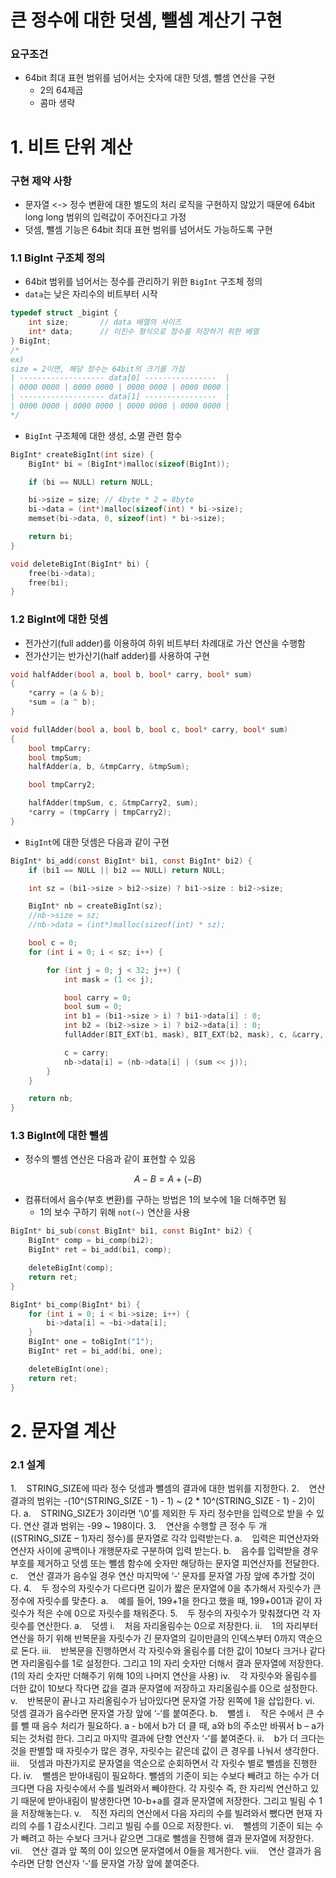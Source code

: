 # 큰 정수에 대한 덧셈, 뺄셈 계산기 구현

### 요구조건
- 64bit 최대 표현 범위를 넘어서는 숫자에 대한 덧셈, 뺄셈 연산을 구현
    - 2의 64제곱
    - 콤마 생략
# 1. 비트 단위 계산

### 구현 제약 사항
- 문자열 <-> 정수 변환에 대한 별도의 처리 로직을 구현하지 않았기 때문에 64bit long long 범위의 입력값이 주어진다고 가정
- 덧셈, 뺄셈 기능은 64bit 최대 표현 범위를 넘어서도 가능하도록 구현
### 1.1 BigInt 구조체 정의

- 64bit 범위를 넘어서는 정수를 관리하기 위한 `BigInt` 구조체 정의
- `data`는 낮은 자리수의 비트부터 시작

```C
typedef struct _bigint {
	int size;       // data 배열의 사이즈
	int* data;      // 이진수 형식으로 정수를 저장하기 위한 배열
} BigInt;
/*
ex)
size = 2이면, 해당 정수는 64bit의 크기를 가짐
| ------------------- data[0] ----------------  |
| 0000 0000 | 0000 0000 | 0000 0000 | 0000 0000 |
| ------------------- data[1] ----------------  |
| 0000 0000 | 0000 0000 | 0000 0000 | 0000 0000 |
*/
```

- `BigInt` 구조체에 대한 생성, 소멸 관련 함수

```C
BigInt* createBigInt(int size) {
	BigInt* bi = (BigInt*)malloc(sizeof(BigInt));

	if (bi == NULL) return NULL;

	bi->size = size; // 4byte * 2 = 8byte
	bi->data = (int*)malloc(sizeof(int) * bi->size);
	memset(bi->data, 0, sizeof(int) * bi->size);

	return bi;
}

void deleteBigInt(BigInt* bi) {
	free(bi->data);
	free(bi);
}
```

### 1.2 BigInt에 대한 덧셈

- 전가산기(full adder)를 이용하여 하위 비트부터 차례대로 가산 연산을 수행함
- 전가산기는 반가산기(half adder)를 사용하여 구현

```C
void halfAdder(bool a, bool b, bool* carry, bool* sum)
{
	*carry = (a & b);
	*sum = (a ^ b);
}

void fullAdder(bool a, bool b, bool c, bool* carry, bool* sum)
{
	bool tmpCarry;
	bool tmpSum;
	halfAdder(a, b, &tmpCarry, &tmpSum);

	bool tmpCarry2;

	halfAdder(tmpSum, c, &tmpCarry2, sum);
	*carry = (tmpCarry | tmpCarry2);
}
```

- `BigInt`에 대한 덧셈은 다음과 같이 구현

```C
BigInt* bi_add(const BigInt* bi1, const BigInt* bi2) {
	if (bi1 == NULL || bi2 == NULL) return NULL;

	int sz = (bi1->size > bi2->size) ? bi1->size : bi2->size;

	BigInt* nb = createBigInt(sz);
	//nb->size = sz;
	//nb->data = (int*)malloc(sizeof(int) * sz);

	bool c = 0;
	for (int i = 0; i < sz; i++) {

		for (int j = 0; j < 32; j++) {
			int mask = (1 << j);

			bool carry = 0;
			bool sum = 0;
			int b1 = (bi1->size > i) ? bi1->data[i] : 0;
			int b2 = (bi2->size > i) ? bi2->data[i] : 0;
			fullAdder(BIT_EXT(b1, mask), BIT_EXT(b2, mask), c, &carry, &sum);

			c = carry;
			nb->data[i] = (nb->data[i] | (sum << j));
		}
	}

	return nb;
}
```

### 1.3 BigInt에 대한 뺄셈

- 정수의 뺄셈 연산은 다음과 같이 표현할 수 있음

$$ A - B = A + (-B) $$

- 컴퓨터에서 음수(부호 변환)를 구하는 방법은 1의 보수에 1을 더해주면 됨
    - 1의 보수 구하기 위해 `not(~)` 연산을 사용

```C
BigInt* bi_sub(const BigInt* bi1, const BigInt* bi2) {
	BigInt* comp = bi_comp(bi2);
	BigInt* ret = bi_add(bi1, comp);

	deleteBigInt(comp);
	return ret;
}

BigInt* bi_comp(BigInt* bi) {
	for (int i = 0; i < bi->size; i++) {
		bi->data[i] = ~bi->data[i];
	}
	BigInt* one = toBigInt("1");
	BigInt* ret = bi_add(bi, one);

	deleteBigInt(one);
	return ret;
}
```

# 2. 문자열 계산

### 2.1 설계

1.    STRING_SIZE에 따라 정수 덧셈과 뺄셈의 결과에 대한 범위를 지정한다.
2.    연산 결과의 범위는 -(10^(STRING_SIZE - 1) - 1) ~ (2 * 10^(STRING_SIZE - 1) - 2)이다.
	a.    STRING_SIZE가 3이라면 ‘\0’를 제외한 두 자리 정수만을 입력으로 받을 수 있다. 연산 결과 범위는 -99 ~ 198이다.
3.    연산을 수행할 큰 정수 두 개((STRING_SIZE – 1)자리 정수)를 문자열로 각각 입력받는다.
	a.    입력은 피연산자와 연산자 사이에 공백이나 개행문자로 구분하여 입력 받는다.
	b.    음수를 입력받을 경우 부호를 제거하고 덧셈 또는 뺄셈 함수에 숫자만 해당하는 문자열 피연산자를 전달한다.
	c.    연산 결과가 음수일 경우 연산 마지막에 ‘-‘ 문자를 문자열 가장 앞에 추가할 것이다.
4.    두 정수의 자릿수가 다르다면 길이가 짧은 문자열에 0을 추가해서 자릿수가 큰 정수에 자릿수를 맞춘다.
	a.    예를 들어, 199+1을 한다고 했을 때, 199+001과 같이 자릿수가 적은 수에 0으로 자릿수를 채워준다.
5.    두 정수의 자릿수가 맞춰졌다면 각 자릿수를 연산한다.
	a.    덧셈
		i.    처음 자리올림수는 0으로 저장한다.
		ii.    1의 자리부터 연산을 하기 위해 반복문을 자릿수가 긴 문자열의 길이만큼의 인덱스부터 0까지 역순으로 돈다.
		iii.    반복문을 진행하면서 각 자릿수와 올림수를 더한 값이 10보다 크거나 같다면 자리올림수를 1로 설정한다. 그리고 1의 자리 숫자만 더해서 결과 문자열에 저장한다.(1의 자리 숫자만 더해주기 위해 10의 나머지 연산을 사용)
		iv.    각 자릿수와 올림수를 더한 값이 10보다 작다면 값을 결과 문자열에 저장하고 자리올림수를 0으로 설정한다.
		v.    반복문이 끝나고 자리올림수가 남아있다면 문자열 가장 왼쪽에 1을 삽입한다.
		vi.    덧셈 결과가 음수라면 문자열 가장 앞에 ‘-‘를 붙여준다.
b.    뺄셈
	i.    작은 수에서 큰 수를 뺄 때 음수 처리가 필요하다. a - b에서 b가 더 클 때, a와 b의 주소만 바꿔서 b – a가 되는 것처럼 한다. 그리고 마지막 결과에 단항 연산자 ‘-‘를 붙여준다.
	ii.    b가 더 크다는 것을 판별할 때 자릿수가 많은 경우, 자릿수는 같은데 값이 큰 경우를 나눠서 생각한다.
	iii.    덧셈과 마찬가지로 문자열을 역순으로 순회하면서 각 자릿수 별로 뺄셈을 진행한다.
	iv.    뺄셈은 받아내림이 필요하다. 뺄셈의 기준이 되는 수보다 빼려고 하는 수가 더 크다면 다음 자릿수에서 수를 빌려와서 빼야한다. 각 자릿수 즉, 한 자리씩 연산하고 있기 때문에 받아내림이 발생한다면 10-b+a를 결과 문자열에 저장한다. 그리고 빌림 수 1을 저장해놓는다.
	v.    직전 자리의 연산에서 다음 자리의 수를 빌려와서 뺐다면 현재 자리의 수를 1 감소시킨다. 그리고 빌림 수를 0으로 저장한다.
	vi.    뺄셈의 기준이 되는 수가 빼려고 하는 수보다 크거나 같으면 그대로 뺄셈을 진행해 결과 문자열에 저장한다.
	vii.    연산 결과 앞 쪽의 0이 있으면 문자열에서 0들을 제거한다.
	viii.    연산 결과가 음수라면 단항 연산자 ‘-‘를 문자열 가장 앞에 붙여준다.